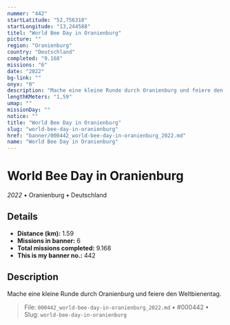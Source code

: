 ```yaml
---
nummer: "442"
startLatitude: "52,756318"
startLongitude: "13,244588"
titel: "World Bee Day in Oranienburg"
picture: ""
region: "Oranienburg"
country: "Deutschland"
completed: "9.168"
missions: "6"
date: "2022"
bg-link: ""
onyx: "0"
description: "Mache eine kleine Runde durch Oranienburg und feiere den Weltbienentag."
lengthKMeters: "1,59"
umap: ""
missionDay: ""
notice: ""
title: "World Bee Day in Oranienburg"
slug: "world-bee-day-in-oranienburg"
href: "banner/000442_world-bee-day-in-oranienburg_2022.md"
name: "World Bee Day in Oranienburg"
---
```

# World Bee Day in Oranienburg

*2022* • Oranienburg • Deutschland





## Details
- **Distance (km):** 1.59
- **Missions in banner:** 6
- **Total missions completed:** 9.168
- **This is my banner no.:** 442



## Description
Mache eine kleine Runde durch Oranienburg und feiere den Weltbienentag.




> File: `000442_world-bee-day-in-oranienburg_2022.md` • #000442 • Slug: `world-bee-day-in-oranienburg`
